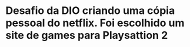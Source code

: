 # Desafio da DIO criando uma cópia pessoal do netflix. Foi escolhido um site de games para Playsattion 2
